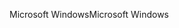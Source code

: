 <span data-ttu-id="a4c98-101">Microsoft Windows</span><span class="sxs-lookup"><span data-stu-id="a4c98-101">Microsoft Windows</span></span>